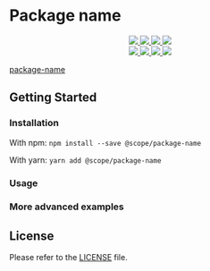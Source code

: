# Package name

<div>
  <p align="center">
    <a href="https://www.npmjs.com/package/@scope/package-name">
      <img src="https://img.shields.io/npm/v/@scope/package-name?style=flat" />
    </a>
    <a href="https://github.com/scope/package-name/actions">
      <img src="https://github.com/scope/package-name/workflows/Build/badge.svg" />
    </a>
    <a href="https://tmuniversal.eu/redirect/patreon">
      <img src="https://img.shields.io/badge/Patreon-support_me-fa6956.svg?style=flat&logo=patreon" />
    </a>
    <a href="https://www.npmjs.com/package/@scope/package-name">
      <img src="https://img.shields.io/npm/dt/@scope/package-name" />
    </a>
    <br />
    <a href="https://bundlephobia.com/result?p=@scope/package-name">
      <img src="https://img.shields.io/bundlephobia/min/@scope/package-name?label=packge%20size" />
    </a>
    <a href="https://github.com/scope/package-name/issues">
      <img src="https://img.shields.io/github/issues/scope/package-name.svg?style=flat">
    </a>
    <a href="https://github.com/scope/package-name/graphs/contributors">
      <img src="https://img.shields.io/github/contributors/scope/package-name.svg?style=flat">
    </a>
    <a href="https://github.com/scope/package-name/blob/stable/LICENSE.md">
      <img src="https://img.shields.io/github/license/scope/package-name.svg?style=flat">
    </a>
  </p>
</div>

[package-name]

## Getting Started

### Installation

With npm: `npm install --save @scope/package-name`

With yarn: `yarn add @scope/package-name`

### Usage


### More advanced examples

## License

Please refer to the [LICENSE](LICENSE.md) file.

[package-name]: https://github.com/scope/package-name